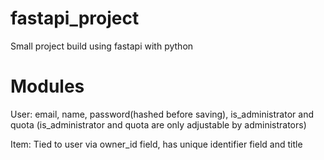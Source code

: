 # fastapi_project
Small project build using fastapi with python

Modules
========

User: email, name, password(hashed before saving), is_administrator and quota
(is_administrator and quota are only adjustable by administrators)

Item: Tied to user via owner_id field, has unique identifier field and title
